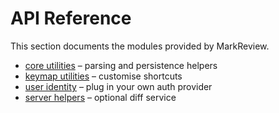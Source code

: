 # API Reference

This section documents the modules provided by MarkReview.

 - [core utilities](core.md) – parsing and persistence helpers
 - [keymap utilities](keymap.md) – customise shortcuts
 - [user identity](user.md) – plug in your own auth provider
 - [server helpers](server.md) – optional diff service

